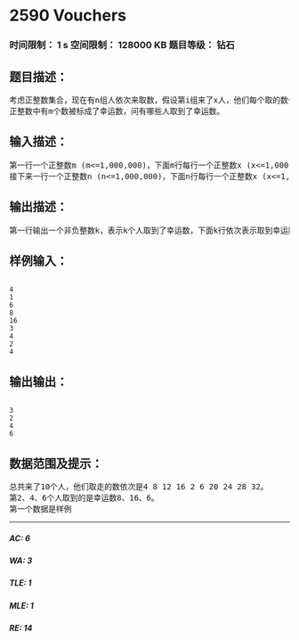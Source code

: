 # 2590 Vouchers   
### 时间限制： 1 s     空间限制： 128000 KB     题目等级： 钻石  
## 题目描述：  

<pre>
考虑正整数集合，现在有n组人依次来取数，假设第i组来了x人，他们每个取的数一定是x的倍数，并且是还剩下的最小的x个。  
正整数中有m个数被标成了幸运数，问有哪些人取到了幸运数。
</pre>
  
  
## 输入描述：  

<pre>
第一行一个正整数m (m<=1,000,000)，下面m行每行一个正整数x (x<=1,000,000)，表示x是一个幸运数。  
接下来一行一个正整数n (n<=1,000,000)，下面n行每行一个正整数x (x<=1,000,000)，表示这一组来了x个人。
</pre>
  
  
## 输出描述：  

<pre>
第一行输出一个非负整数k，表示k个人取到了幸运数，下面k行依次表示取到幸运数的人的编号，人按照来的顺序从1开始编号。
</pre>
  
  
## 样例输入：  

<pre><code>
4  
1  
6  
8  
16  
3  
4  
2  
4
</code></pre>
  
  
## 输出输出：  

<pre><code>
3  
2  
4  
6
</code></pre>
  
  
## 数据范围及提示：  

<pre>
总共来了10个人，他们取走的数依次是4 8 12 16 2 6 20 24 28 32。  
第2、4、6个人取到的是幸运数8、16、6。
第一个数据是样例
</pre>
  
  
***  

##### AC: 6  
##### WA: 3  
##### TLE: 1  
##### MLE: 1  
##### RE: 14  
